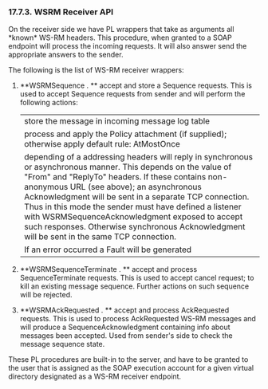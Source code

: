 <div>

<div>

<div>

<div>

### 17.7.3. WSRM Receiver API

</div>

</div>

</div>

On the receiver side we have PL wrappers that take as arguments all
\*known\* WS-RM headers. This procedure, when granted to a SOAP endpoint
will process the incoming requests. It will also answer send the
appropriate answers to the sender.

The following is the list of WS-RM receiver wrappers:

<div>

1.  **WSRMSequence . ** accept and store a Sequence requests. This is
    used to accept Sequence requests from sender and will perform the
    following actions:

    |                                                                                                                                                                                                                                                                                                                                                                                                                                                                                     |
    |-------------------------------------------------------------------------------------------------------------------------------------------------------------------------------------------------------------------------------------------------------------------------------------------------------------------------------------------------------------------------------------------------------------------------------------------------------------------------------------|
    | store the message in incoming message log table                                                                                                                                                                                                                                                                                                                                                                                                                                     |
    | process and apply the Policy attachment (if supplied); otherwise apply default rule: AtMostOnce                                                                                                                                                                                                                                                                                                                                                                                     |
    | depending of a addressing headers will reply in synchronous or asynchronous manner. This depends on the value of "From" and "ReplyTo" headers. If these contains non-anonymous URL (see above); an asynchronous Acknowledgment will be sent in a separate TCP connection. Thus in this mode the sender must have defined a listener with WSRMSequenceAcknowledgment exposed to accept such responses. Otherwise synchronous Acknowledgment will be sent in the same TCP connection. |
    | If an error occurred a Fault will be generated                                                                                                                                                                                                                                                                                                                                                                                                                                      |

2.  **WSRMSequenceTerminate . ** accept and process SequenceTerminate
    requests. This is used to accept cancel request; to kill an existing
    message sequence. Further actions on such sequence will be rejected.

3.  **WSRMAckRequested . ** accept and process AckRequested requests.
    This is used to process AckRequested WS-RM messages and will produce
    a SequenceAcknowledgment containing info about messages been
    accepted. Used from sender's side to check the message sequence
    state.

</div>

These PL procedures are built-in to the server, and have to be granted
to the user that is assigned as the SOAP execution account for a given
virtual directory designated as a WS-RM receiver endpoint.

</div>

